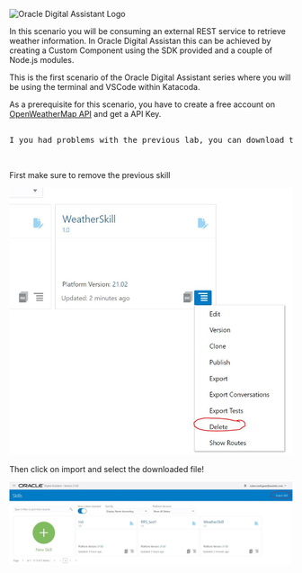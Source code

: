 ![Oracle Digital Assistant Logo](assets/oda-sticker.jpg)

In this scenario you will be consuming an external REST service to retrieve weather information.
In Oracle Digital Assistan this can be achieved by creating a Custom Component using the SDK provided and a couple of Node.js modules.

This is the first scenario of the Oracle Digital Assistant series where you will be using the terminal and VSCode within Katacoda.

As a prerequisite for this scenario, you have to create a free account on [OpenWeatherMap API](https://openweathermap.org/) and get a API Key.

<pre>

I you had problems with the previous lab, you can download the working skill that can be imported into Oracle Digital Assistant here: https://github.com/rsantrod/katacoda-scenarios/blob/master/oda-course/oda04-skill-custom-components/assets/WeatherSkill(1.0).zip


</pre>

First make sure to remove the previous skill

![Oracle Digital Assistant - Remove Skill](assets/remove-skill.JPG)

Then click on import and select the downloaded file!

![Oracle Digital Assistant - Import Skill](assets/import-skill.JPG)
